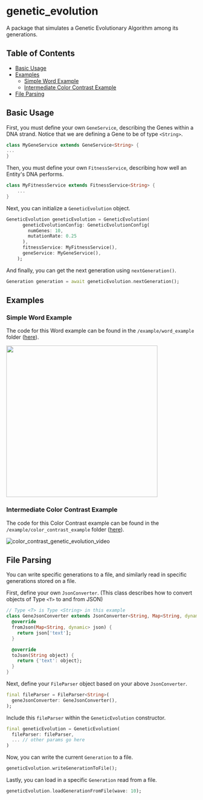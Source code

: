 # genetic_evolution
 A package that simulates a Genetic Evolutionary Algorithm among its generations.

## Table of Contents

- [Basic Usage](#basic-usage)
- [Examples](#examples)
    - [Simple Word Example](#simple-word-example)
    - [Intermediate Color Contrast Example](#intermediate-color-contrast-example)
- [File Parsing](#file-parsing)

## Basic Usage

First, you must define your own `GeneService`, describing the Genes within a DNA strand. Notice that we are defining a Gene to be of type `<String>`.
```dart
class MyGeneService extends GeneService<String> {
...
}
```


Then, you must define your own `FitnessService`, describing how well an Entity's DNA performs.

```dart
class MyFitnessService extends FitnessService<String> {
    ...
}
```

Next, you can initialize a `GeneticEvolution` object.

```dart
GeneticEvolution geneticEvolution = GeneticEvolution(
      geneticEvolutionConfig: GeneticEvolutionConfig(
        numGenes: 10,
        mutationRate: 0.25
      ),
      fitnessService: MyFitnessService(),
      geneService: MyGeneService(),
    );
```

And finally, you can get the next generation using `nextGeneration()`.
```dart
Generation generation = await geneticEvolution.nextGeneration();
```


## Examples

### Simple Word Example
The code for this Word example can be found in the `/example/word_example` folder ([here](https://github.com/dancout/genetic_evolution/tree/publishing-setup/example/word_example)).

<img src="https://github.com/dancout/genetic_evolution/assets/5490028/c450e7d6-7012-4a31-9dbe-65920ec8c1a2" width="400">

### Intermediate Color Contrast Example
The code for this Color Contrast example can be found in the `/example/color_contrast_example` folder ([here](https://github.com/dancout/genetic_evolution/tree/publishing-setup/example/color_contrast_example)).

![color_contrast_genetic_evolution_video](https://github.com/dancout/genetic_evolution/assets/5490028/5268cf33-aeaa-4dbe-b506-eecf1af3108e)


## File Parsing
You can write specific generations to a file, and similarly read in specific generations stored on a file.

First, define your own `JsonConverter`. (This class describes how to convert objects of Type `<T>` to and from JSON)

```dart
// Type <T> is Type <String> in this example
class GeneJsonConverter extends JsonConverter<String, Map<String, dynamic>> {
  @override
  fromJson(Map<String, dynamic> json) {
    return json['text'];
  }

  @override
  toJson(String object) {
    return {'text': object};
  }
}
```

Next, define your `FileParser` object based on your above `JsonConverter`.
```dart
final fileParser = FileParser<String>(
  geneJsonConverter: GeneJsonConverter(),
);
```

Include this `fileParser` within the `GeneticEvolution` constructor.
```dart
final geneticEvolution = GeneticEvolution(
  fileParser: fileParser,
  ... // other params go here
)
```


Now, you can write the current `Generation` to a file.
```dart
geneticEvolution.writeGenerationToFile();
```

Lastly, you can load in a specific `Generation` read from a file.
```dart
geneticEvolution.loadGenerationFromFile(wave: 10);
```